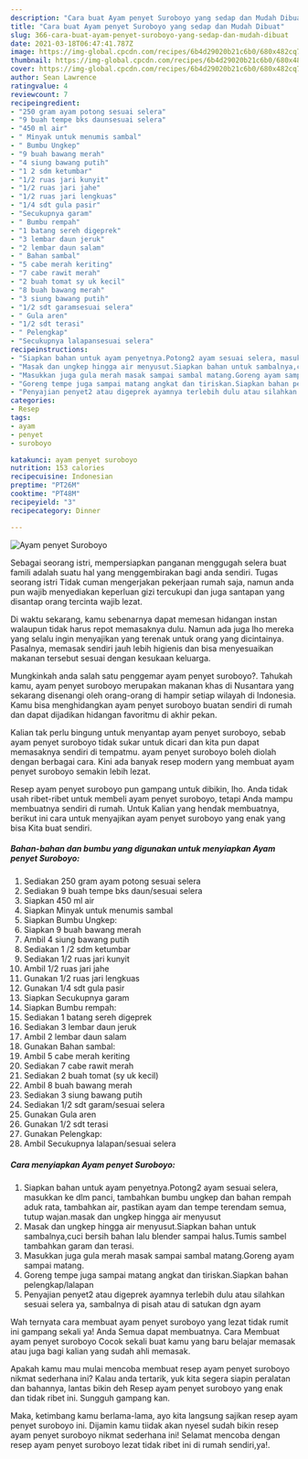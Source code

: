 ```yaml
---
description: "Cara buat Ayam penyet Suroboyo yang sedap dan Mudah Dibuat"
title: "Cara buat Ayam penyet Suroboyo yang sedap dan Mudah Dibuat"
slug: 366-cara-buat-ayam-penyet-suroboyo-yang-sedap-dan-mudah-dibuat
date: 2021-03-18T06:47:41.787Z
image: https://img-global.cpcdn.com/recipes/6b4d29020b21c6b0/680x482cq70/ayam-penyet-suroboyo-foto-resep-utama.jpg
thumbnail: https://img-global.cpcdn.com/recipes/6b4d29020b21c6b0/680x482cq70/ayam-penyet-suroboyo-foto-resep-utama.jpg
cover: https://img-global.cpcdn.com/recipes/6b4d29020b21c6b0/680x482cq70/ayam-penyet-suroboyo-foto-resep-utama.jpg
author: Sean Lawrence
ratingvalue: 4
reviewcount: 7
recipeingredient:
- "250 gram ayam potong sesuai selera"
- "9 buah tempe bks daunsesuai selera"
- "450 ml air"
- " Minyak untuk menumis sambal"
- " Bumbu Ungkep"
- "9 buah bawang merah"
- "4 siung bawang putih"
- "1 2 sdm ketumbar"
- "1/2 ruas jari kunyit"
- "1/2 ruas jari jahe"
- "1/2 ruas jari lengkuas"
- "1/4 sdt gula pasir"
- "Secukupnya garam"
- " Bumbu rempah"
- "1 batang sereh digeprek"
- "3 lembar daun jeruk"
- "2 lembar daun salam"
- " Bahan sambal"
- "5 cabe merah keriting"
- "7 cabe rawit merah"
- "2 buah tomat sy uk kecil"
- "8 buah bawang merah"
- "3 siung bawang putih"
- "1/2 sdt garamsesuai selera"
- " Gula aren"
- "1/2 sdt terasi"
- " Pelengkap"
- "Secukupnya lalapansesuai selera"
recipeinstructions:
- "Siapkan bahan untuk ayam penyetnya.Potong2 ayam sesuai selera, masukkan ke dlm panci, tambahkan bumbu ungkep dan bahan rempah aduk rata, tambahkan air, pastikan ayam dan tempe terendam semua, tutup wajan.masak dan ungkep hingga air menyusut"
- "Masak dan ungkep hingga air menyusut.Siapkan bahan untuk sambalnya,cuci bersih bahan lalu blender sampai halus.Tumis sambel tambahkan garam dan terasi."
- "Masukkan juga gula merah masak sampai sambal matang.Goreng ayam sampai matang."
- "Goreng tempe juga sampai matang angkat dan tiriskan.Siapkan bahan pelengkap/lalapan"
- "Penyajian penyet2 atau digeprek ayamnya terlebih dulu atau silahkan sesuai selera ya, sambalnya di pisah atau di satukan dgn ayam"
categories:
- Resep
tags:
- ayam
- penyet
- suroboyo

katakunci: ayam penyet suroboyo 
nutrition: 153 calories
recipecuisine: Indonesian
preptime: "PT26M"
cooktime: "PT48M"
recipeyield: "3"
recipecategory: Dinner

---
```



![Ayam penyet Suroboyo](https://img-global.cpcdn.com/recipes/6b4d29020b21c6b0/680x482cq70/ayam-penyet-suroboyo-foto-resep-utama.jpg)

Sebagai seorang istri, mempersiapkan panganan menggugah selera buat famili adalah suatu hal yang menggembirakan bagi anda sendiri. Tugas seorang istri Tidak cuman mengerjakan pekerjaan rumah saja, namun anda pun wajib menyediakan keperluan gizi tercukupi dan juga santapan yang disantap orang tercinta wajib lezat.

Di waktu  sekarang, kamu sebenarnya dapat memesan hidangan instan walaupun tidak harus repot memasaknya dulu. Namun ada juga lho mereka yang selalu ingin menyajikan yang terenak untuk orang yang dicintainya. Pasalnya, memasak sendiri jauh lebih higienis dan bisa menyesuaikan makanan tersebut sesuai dengan kesukaan keluarga. 



Mungkinkah anda salah satu penggemar ayam penyet suroboyo?. Tahukah kamu, ayam penyet suroboyo merupakan makanan khas di Nusantara yang sekarang disenangi oleh orang-orang di hampir setiap wilayah di Indonesia. Kamu bisa menghidangkan ayam penyet suroboyo buatan sendiri di rumah dan dapat dijadikan hidangan favoritmu di akhir pekan.

Kalian tak perlu bingung untuk menyantap ayam penyet suroboyo, sebab ayam penyet suroboyo tidak sukar untuk dicari dan kita pun dapat memasaknya sendiri di tempatmu. ayam penyet suroboyo boleh diolah dengan berbagai cara. Kini ada banyak resep modern yang membuat ayam penyet suroboyo semakin lebih lezat.

Resep ayam penyet suroboyo pun gampang untuk dibikin, lho. Anda tidak usah ribet-ribet untuk membeli ayam penyet suroboyo, tetapi Anda mampu membuatnya sendiri di rumah. Untuk Kalian yang hendak membuatnya, berikut ini cara untuk menyajikan ayam penyet suroboyo yang enak yang bisa Kita buat sendiri.

<!--inarticleads1-->

##### Bahan-bahan dan bumbu yang digunakan untuk menyiapkan Ayam penyet Suroboyo:

1. Sediakan 250 gram ayam potong sesuai selera
1. Sediakan 9 buah tempe bks daun/sesuai selera
1. Siapkan 450 ml air
1. Siapkan  Minyak untuk menumis sambal
1. Siapkan  Bumbu Ungkep:
1. Siapkan 9 buah bawang merah
1. Ambil 4 siung bawang putih
1. Sediakan 1 /2 sdm ketumbar
1. Sediakan 1/2 ruas jari kunyit
1. Ambil 1/2 ruas jari jahe
1. Gunakan 1/2 ruas jari lengkuas
1. Gunakan 1/4 sdt gula pasir
1. Siapkan Secukupnya garam
1. Siapkan  Bumbu rempah:
1. Sediakan 1 batang sereh digeprek
1. Sediakan 3 lembar daun jeruk
1. Ambil 2 lembar daun salam
1. Gunakan  Bahan sambal:
1. Ambil 5 cabe merah keriting
1. Sediakan 7 cabe rawit merah
1. Sediakan 2 buah tomat (sy uk kecil)
1. Ambil 8 buah bawang merah
1. Sediakan 3 siung bawang putih
1. Sediakan 1/2 sdt garam/sesuai selera
1. Gunakan  Gula aren
1. Gunakan 1/2 sdt terasi
1. Gunakan  Pelengkap:
1. Ambil Secukupnya lalapan/sesuai selera




<!--inarticleads2-->

##### Cara menyiapkan Ayam penyet Suroboyo:

1. Siapkan bahan untuk ayam penyetnya.Potong2 ayam sesuai selera, masukkan ke dlm panci, tambahkan bumbu ungkep dan bahan rempah aduk rata, tambahkan air, pastikan ayam dan tempe terendam semua, tutup wajan.masak dan ungkep hingga air menyusut
1. Masak dan ungkep hingga air menyusut.Siapkan bahan untuk sambalnya,cuci bersih bahan lalu blender sampai halus.Tumis sambel tambahkan garam dan terasi.
1. Masukkan juga gula merah masak sampai sambal matang.Goreng ayam sampai matang.
1. Goreng tempe juga sampai matang angkat dan tiriskan.Siapkan bahan pelengkap/lalapan
1. Penyajian penyet2 atau digeprek ayamnya terlebih dulu atau silahkan sesuai selera ya, sambalnya di pisah atau di satukan dgn ayam




Wah ternyata cara membuat ayam penyet suroboyo yang lezat tidak rumit ini gampang sekali ya! Anda Semua dapat membuatnya. Cara Membuat ayam penyet suroboyo Cocok sekali buat kamu yang baru belajar memasak atau juga bagi kalian yang sudah ahli memasak.

Apakah kamu mau mulai mencoba membuat resep ayam penyet suroboyo nikmat sederhana ini? Kalau anda tertarik, yuk kita segera siapin peralatan dan bahannya, lantas bikin deh Resep ayam penyet suroboyo yang enak dan tidak ribet ini. Sungguh gampang kan. 

Maka, ketimbang kamu berlama-lama, ayo kita langsung sajikan resep ayam penyet suroboyo ini. Dijamin kamu tiidak akan nyesel sudah bikin resep ayam penyet suroboyo nikmat sederhana ini! Selamat mencoba dengan resep ayam penyet suroboyo lezat tidak ribet ini di rumah sendiri,ya!.

